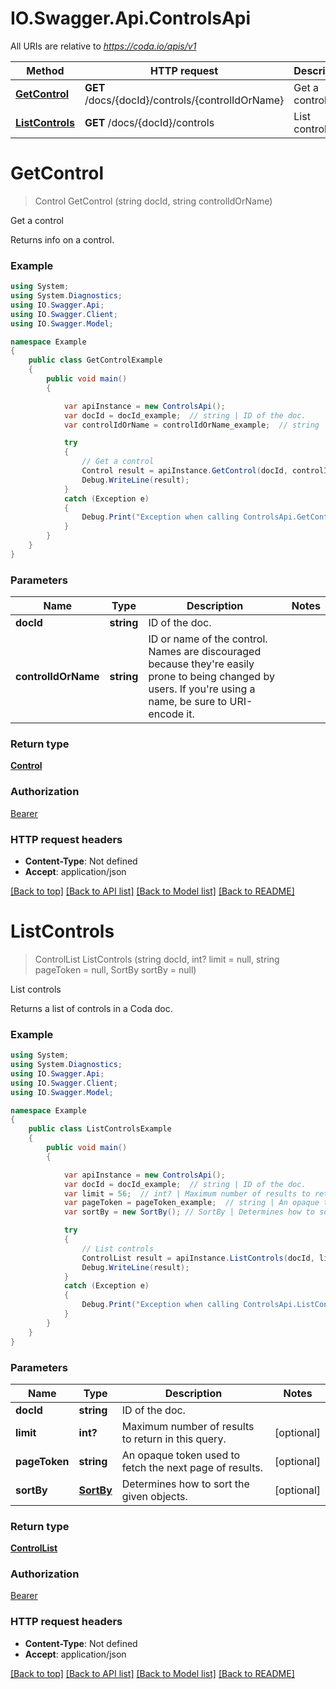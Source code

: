 # IO.Swagger.Api.ControlsApi

All URIs are relative to *https://coda.io/apis/v1*

Method | HTTP request | Description
------------- | ------------- | -------------
[**GetControl**](ControlsApi.md#getcontrol) | **GET** /docs/{docId}/controls/{controlIdOrName} | Get a control
[**ListControls**](ControlsApi.md#listcontrols) | **GET** /docs/{docId}/controls | List controls

<a name="getcontrol"></a>
# **GetControl**
> Control GetControl (string docId, string controlIdOrName)

Get a control

Returns info on a control.

### Example
```csharp
using System;
using System.Diagnostics;
using IO.Swagger.Api;
using IO.Swagger.Client;
using IO.Swagger.Model;

namespace Example
{
    public class GetControlExample
    {
        public void main()
        {

            var apiInstance = new ControlsApi();
            var docId = docId_example;  // string | ID of the doc.
            var controlIdOrName = controlIdOrName_example;  // string | ID or name of the control. Names are discouraged because they're easily prone to being changed by users. If you're using a name, be sure to URI-encode it.

            try
            {
                // Get a control
                Control result = apiInstance.GetControl(docId, controlIdOrName);
                Debug.WriteLine(result);
            }
            catch (Exception e)
            {
                Debug.Print("Exception when calling ControlsApi.GetControl: " + e.Message );
            }
        }
    }
}
```

### Parameters

Name | Type | Description  | Notes
------------- | ------------- | ------------- | -------------
 **docId** | **string**| ID of the doc. | 
 **controlIdOrName** | **string**| ID or name of the control. Names are discouraged because they&#x27;re easily prone to being changed by users. If you&#x27;re using a name, be sure to URI-encode it. | 

### Return type

[**Control**](Control.md)

### Authorization

[Bearer](../README.md#Bearer)

### HTTP request headers

 - **Content-Type**: Not defined
 - **Accept**: application/json

[[Back to top]](#) [[Back to API list]](../README.md#documentation-for-api-endpoints) [[Back to Model list]](../README.md#documentation-for-models) [[Back to README]](../README.md)
<a name="listcontrols"></a>
# **ListControls**
> ControlList ListControls (string docId, int? limit = null, string pageToken = null, SortBy sortBy = null)

List controls

Returns a list of controls in a Coda doc.

### Example
```csharp
using System;
using System.Diagnostics;
using IO.Swagger.Api;
using IO.Swagger.Client;
using IO.Swagger.Model;

namespace Example
{
    public class ListControlsExample
    {
        public void main()
        {

            var apiInstance = new ControlsApi();
            var docId = docId_example;  // string | ID of the doc.
            var limit = 56;  // int? | Maximum number of results to return in this query. (optional) 
            var pageToken = pageToken_example;  // string | An opaque token used to fetch the next page of results. (optional) 
            var sortBy = new SortBy(); // SortBy | Determines how to sort the given objects. (optional) 

            try
            {
                // List controls
                ControlList result = apiInstance.ListControls(docId, limit, pageToken, sortBy);
                Debug.WriteLine(result);
            }
            catch (Exception e)
            {
                Debug.Print("Exception when calling ControlsApi.ListControls: " + e.Message );
            }
        }
    }
}
```

### Parameters

Name | Type | Description  | Notes
------------- | ------------- | ------------- | -------------
 **docId** | **string**| ID of the doc. | 
 **limit** | **int?**| Maximum number of results to return in this query. | [optional] 
 **pageToken** | **string**| An opaque token used to fetch the next page of results. | [optional] 
 **sortBy** | [**SortBy**](SortBy.md)| Determines how to sort the given objects. | [optional] 

### Return type

[**ControlList**](ControlList.md)

### Authorization

[Bearer](../README.md#Bearer)

### HTTP request headers

 - **Content-Type**: Not defined
 - **Accept**: application/json

[[Back to top]](#) [[Back to API list]](../README.md#documentation-for-api-endpoints) [[Back to Model list]](../README.md#documentation-for-models) [[Back to README]](../README.md)
